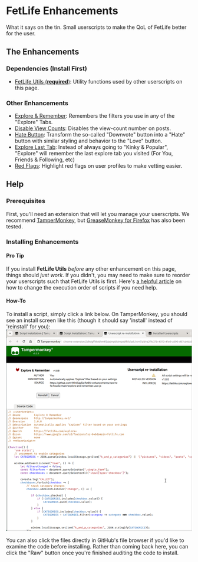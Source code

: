# FetLife Enhancements
What it says on the tin. Small userscripts to make the QoL of FetLife better for the user.

## The Enhancements
### Dependencies (Install First)
- [FetLife Utils (**required**)](https://github.com/WinISaySo/fetlife-enhancements/raw/refs/heads/main/fetlife-utils.user.js): Utility functions used by other userscripts on this page. 

### Other Enhancements
- [Explore & Remember](https://github.com/WinISaySo/fetlife-enhancements/raw/refs/heads/main/explore-and-remember.user.js): Remembers the filters you use in any of the "Explore" Tabs.
- [Disable View Counts](https://github.com/WinISaySo/fetlife-enhancements/raw/refs/heads/main/disable-view-counts.user.js): Disables the view-count number on posts.
- [Hate Button](https://github.com/WinISaySo/fetlife-enhancements/raw/refs/heads/main/hate-button.user.js): Transform the so-called "Downvote" button into a "Hate" button with similar styling and behavior to the "Love" button.
- [Explore Last Tab](https://github.com/WinISaySo/fetlife-enhancements/raw/refs/heads/main/explore-last-tab.user.js): Instead of always going to "Kinky & Popular", "Explore" will remember the last explore tab you visited (For You, Friends & Following, etc)
- [Red Flags](https://github.com/WinISaySo/fetlife-enhancements/raw/refs/heads/main/red-flags.user.js): Highlight red flags on user profiles to make vetting easier.

## Help 
### Prerequisites
First, you'll need an extension that will let you manage your userscripts. We recommend [TamperMonkey](https://www.tampermonkey.net/), but [GreaseMonkey for Firefox](https://addons.mozilla.org/en-US/firefox/addon/greasemonkey/) has also been tested.

### Installing Enhancements
#### Pro Tip
If you install **FetLife Utils** *before* any other enhancement on this page, things should *just work*. If you didn't, you may need to make sure to reorder your userscripts such that FetLife Utils is first. Here's [a helpful article](https://www.mturkcrowd.com/threads/how-to-change-execution-order-of-userscripts-and-customize-excluded-pages.152/) on how to change the execution order of scripts if you need help.

#### How-To
To install a script, simply click a link below. On TamperMonkey, you should see an install screen like this (though it should say 'install' instead of 'reinstall' for you):
![Installation Screenshot](screenshot.png)

You can also click the files directly in GitHub's file browser if you'd like to
examine the code before installing. Rather than coming back here, you can click
the "Raw" button once you're finished auditing the code to install.

